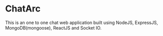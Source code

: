 # ChatArc

This is an one to one chat web application built using NodeJS, ExpressJS, MongoDB(mongoose), ReactJS and Socket IO.
 

